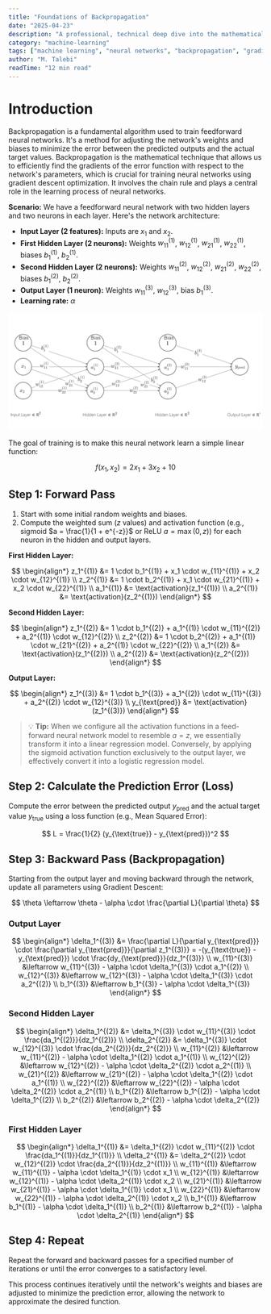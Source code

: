 ```yaml
---
title: "Foundations of Backpropagation"
date: "2025-04-23"
description: "A professional, technical deep dive into the mathematical foundations and practical steps of backpropagation in neural networks."
category: "machine-learning"
tags: ["machine learning", "neural networks", "backpropagation", "gradient descent", "mathematics"]
author: "M. Talebi"
readTime: "12 min read"
---
```


# Introduction

Backpropagation is a fundamental algorithm used to train feedforward neural networks. It's a method for adjusting the network's weights and biases to minimize the error between the predicted outputs and the actual target values. Backpropagation is the mathematical technique that allows us to efficiently find the gradients of the error function with respect to the network's parameters, which is crucial for training neural networks using gradient descent optimization. It involves the chain rule and plays a central role in the learning process of neural networks.

**Scenario:**
We have a feedforward neural network with two hidden layers and two neurons in each layer. Here's the network architecture:

- **Input Layer (2 features):** Inputs are $x_1$ and $x_2$.
- **First Hidden Layer (2 neurons):** Weights $w_{11}^{(1)}$, $w_{12}^{(1)}$, $w_{21}^{(1)}$, $w_{22}^{(1)}$, biases $b_1^{(1)}$, $b_2^{(1)}$.
- **Second Hidden Layer (2 neurons):** Weights $w_{11}^{(2)}$, $w_{12}^{(2)}$, $w_{21}^{(2)}$, $w_{22}^{(2)}$, biases $b_1^{(2)}$, $b_2^{(2)}$.
- **Output Layer (1 neuron):** Weights $w_{11}^{(3)}$, $w_{12}^{(3)}$, bias $b_1^{(3)}$.
- **Learning rate:** $\alpha$

![Neural Network Architecture](https://raw.githubusercontent.com/MTalebi/WebSite-Bloges/main/images/post-1/nn-1024x477.png)

The goal of training is to make this neural network learn a simple linear function:

$$
f(x_1, x_2) = 2x_1 + 3x_2 + 10
$$

## Step 1: Forward Pass

1. Start with some initial random weights and biases.
2. Compute the weighted sum ($z$ values) and activation function (e.g., sigmoid $a = \frac{1}{1 + e^{-z}}$ or ReLU $a = \max(0, z)$) for each neuron in the hidden and output layers.

**First Hidden Layer:**

$$
\begin{align*}
z_1^{(1)} &= 1 \cdot b_1^{(1)} + x_1 \cdot w_{11}^{(1)} + x_2 \cdot w_{12}^{(1)} \\
z_2^{(1)} &= 1 \cdot b_2^{(1)} + x_1 \cdot w_{21}^{(1)} + x_2 \cdot w_{22}^{(1)} \\
a_1^{(1)} &= \text{activation}(z_1^{(1)}) \\
a_2^{(1)} &= \text{activation}(z_2^{(1)})
\end{align*}
$$

**Second Hidden Layer:**

$$
\begin{align*}
z_1^{(2)} &= 1 \cdot b_1^{(2)} + a_1^{(1)} \cdot w_{11}^{(2)} + a_2^{(1)} \cdot w_{12}^{(2)} \\
z_2^{(2)} &= 1 \cdot b_2^{(2)} + a_1^{(1)} \cdot w_{21}^{(2)} + a_2^{(1)} \cdot w_{22}^{(2)} \\
a_1^{(2)} &= \text{activation}(z_1^{(2)}) \\
a_2^{(2)} &= \text{activation}(z_2^{(2)})
\end{align*}
$$

**Output Layer:**

$$
\begin{align*}
z_1^{(3)} &= 1 \cdot b_1^{(3)} + a_1^{(2)} \cdot w_{11}^{(3)} + a_2^{(2)} \cdot w_{12}^{(3)} \\
y_{\text{pred}} &= \text{activation}(z_1^{(3)})
\end{align*}
$$

> 💡 **Tip:**
> When we configure all the activation functions in a feed-forward neural network model to resemble $a=z$, we essentially transform it into a linear regression model. Conversely, by applying the sigmoid activation function exclusively to the output layer, we effectively convert it into a logistic regression model.

## Step 2: Calculate the Prediction Error (Loss)

Compute the error between the predicted output $y_{\text{pred}}$ and the actual target value $y_{\text{true}}$ using a loss function (e.g., Mean Squared Error):

$$
L = \frac{1}{2} (y_{\text{true}} - y_{\text{pred}})^2
$$

## Step 3: Backward Pass (Backpropagation)

Starting from the output layer and moving backward through the network, update all parameters using Gradient Descent:

$$
\theta \leftarrow \theta - \alpha \cdot \frac{\partial L}{\partial \theta}
$$

### Output Layer

$$
\begin{align*}
\delta_1^{(3)} &= \frac{\partial L}{\partial y_{\text{pred}}} \cdot \frac{\partial y_{\text{pred}}}{\partial z_1^{(3)}} = -(y_{\text{true}} - y_{\text{pred}}) \cdot \frac{dy_{\text{pred}}}{dz_1^{(3)}} \\
w_{11}^{(3)} &\leftarrow w_{11}^{(3)} - \alpha \cdot \delta_1^{(3)} \cdot a_1^{(2)} \\
w_{12}^{(3)} &\leftarrow w_{12}^{(3)} - \alpha \cdot \delta_1^{(3)} \cdot a_2^{(2)} \\
b_1^{(3)} &\leftarrow b_1^{(3)} - \alpha \cdot \delta_1^{(3)}
\end{align*}
$$

### Second Hidden Layer

$$
\begin{align*}
\delta_1^{(2)} &= \delta_1^{(3)} \cdot w_{11}^{(3)} \cdot \frac{da_1^{(2)}}{dz_1^{(2)}} \\
\delta_2^{(2)} &= \delta_1^{(3)} \cdot w_{12}^{(3)} \cdot \frac{da_2^{(2)}}{dz_2^{(2)}} \\
w_{11}^{(2)} &\leftarrow w_{11}^{(2)} - \alpha \cdot \delta_1^{(2)} \cdot a_1^{(1)} \\
w_{12}^{(2)} &\leftarrow w_{12}^{(2)} - \alpha \cdot \delta_2^{(2)} \cdot a_2^{(1)} \\
w_{21}^{(2)} &\leftarrow w_{21}^{(2)} - \alpha \cdot \delta_1^{(2)} \cdot a_1^{(1)} \\
w_{22}^{(2)} &\leftarrow w_{22}^{(2)} - \alpha \cdot \delta_2^{(2)} \cdot a_2^{(1)} \\
b_1^{(2)} &\leftarrow b_1^{(2)} - \alpha \cdot \delta_1^{(2)} \\
b_2^{(2)} &\leftarrow b_2^{(2)} - \alpha \cdot \delta_2^{(2)}
\end{align*}
$$

### First Hidden Layer

$$
\begin{align*}
\delta_1^{(1)} &= \delta_1^{(2)} \cdot w_{11}^{(2)} \cdot \frac{da_1^{(1)}}{dz_1^{(1)}} \\
\delta_2^{(1)} &= \delta_2^{(2)} \cdot w_{12}^{(2)} \cdot \frac{da_2^{(1)}}{dz_2^{(1)}} \\
w_{11}^{(1)} &\leftarrow w_{11}^{(1)} - \alpha \cdot \delta_1^{(1)} \cdot x_1 \\
w_{12}^{(1)} &\leftarrow w_{12}^{(1)} - \alpha \cdot \delta_2^{(1)} \cdot x_2 \\
w_{21}^{(1)} &\leftarrow w_{21}^{(1)} - \alpha \cdot \delta_1^{(1)} \cdot x_1 \\
w_{22}^{(1)} &\leftarrow w_{22}^{(1)} - \alpha \cdot \delta_2^{(1)} \cdot x_2 \\
b_1^{(1)} &\leftarrow b_1^{(1)} - \alpha \cdot \delta_1^{(1)} \\
b_2^{(1)} &\leftarrow b_2^{(1)} - \alpha \cdot \delta_2^{(1)}
\end{align*}
$$

## Step 4: Repeat

Repeat the forward and backward passes for a specified number of iterations or until the error converges to a satisfactory level.

This process continues iteratively until the network's weights and biases are adjusted to minimize the prediction error, allowing the network to approximate the desired function.
